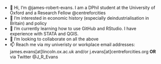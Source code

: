 - 👋 Hi, I’m @james-robert-evans. I am a DPhil student at the University of Oxford and a Research Fellow @centreforcities
- 👀 I’m interested in economic history (especially deindustrialisation in Britain) and policy
- 🌱 I’m currently learning how to use GitHub and RStudio. I have experience with STATA and QGIS.
- 💞️ I’m looking to collaborate on all the above
- 📫 Reach me via my univeristy or workplace email addresses: james.evans[at]lincoln.ox.ac.uk and/or j.evans[at]centreforcities.org **OR** via Twitter @J_R_Evans
